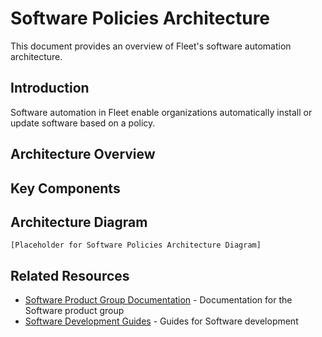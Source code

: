 # Software Policies Architecture

This document provides an overview of Fleet's software automation architecture.

## Introduction

Software automation in Fleet enable organizations automatically install or update software based on a policy.

## Architecture Overview

## Key Components

## Architecture Diagram

```
[Placeholder for Software Policies Architecture Diagram]
```

## Related Resources

- [Software Product Group Documentation](../../product-groups/software/) - Documentation for the Software product group
- [Software Development Guides](../../guides/software/) - Guides for Software development